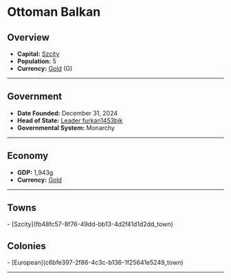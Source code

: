 <!--UNDEDITED FILE, remove this entire line if this file has been edited!-->
# <!--NAME-->Ottoman Balkan<!--NAME-->

## Overview

- **Capital:** <!--CAPITAL_LINK-->[Szcity](fb48fc57-8f76-49dd-bb13-4d2f41d1d2dd_town)<!--CAPITAL_LINK-->
- **Population:** <!--POPULATION-->5<!--POPULATION-->
- **Currency:** <!--CURRENCY_LINK-->[Gold](Gold_currency)<!--CURRENCY_LINK--> (<!--CURRENCY_ABV-->G<!--CURRENCY_ABV-->)

---

## Government

- **Date Founded:** <!--FOUNDED-->December 31, 2024<!--FOUNDED-->
- **Head of State:** <!--LEADER_TITLE_LINK-->[Leader furkan1453bjk](furkan1453bjk_user)<!--LEADER_TITLE_LINK-->
- **Governmental System:** <!--GOVERNMENT-->Monarchy<!--GOVERNMENT-->

---

## Economy

- **GDP:** <!--GDP-->1,943g<!--GDP-->
- **Currency:** <!--CURRENCY_LINK-->[Gold](Gold_currency)<!--CURRENCY_LINK-->

---

## Towns

<!--TOWNS-->- [Szcity](fb48fc57-8f76-49dd-bb13-4d2f41d1d2dd_town)<!--TOWNS-->

## Colonies

<!--COLONIES-->- [European](c6bfe397-2f86-4c3c-b136-1f25641e5249_town)<!--COLONIES-->

---